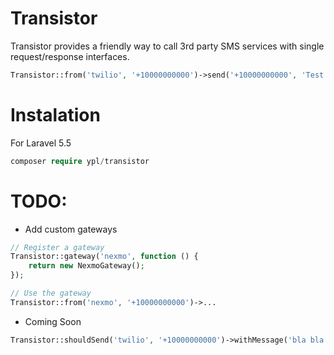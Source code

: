 # Transistor

Transistor provides a friendly way to call 3rd party SMS services with single request/response interfaces.

```php
Transistor::from('twilio', '+10000000000')->send('+10000000000', 'Test Message');
```

# Instalation
For Laravel 5.5
```php
composer require ypl/transistor
```

# TODO:
* Add custom gateways
```php
// Register a gateway
Transistor::gateway('nexmo', function () {
    return new NexmoGateway();
});

// Use the gateway
Transistor::from('nexmo', '+10000000000')->...
```
* Coming Soon
```php
Transistor::shouldSend('twilio', '+10000000000')->withMessage('bla bla');
```
